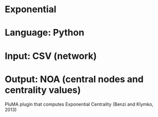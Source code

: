 # Exponential
# Language: Python
# Input: CSV (network)
# Output: NOA (central nodes and centrality values)
PluMA plugin that computes Exponential Centrality (Benzi and Klymko, 2013)
